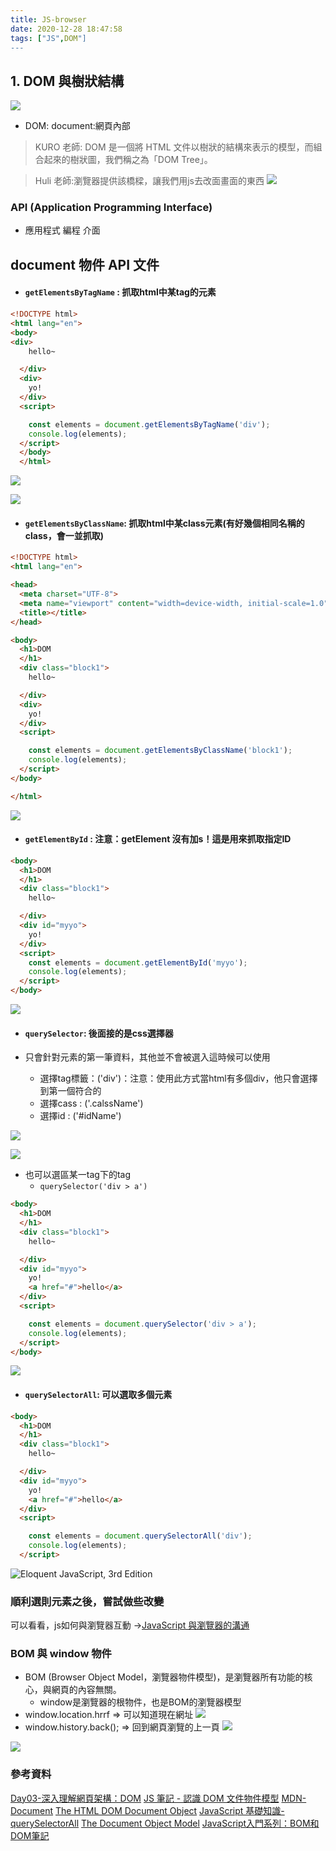 ```yaml
---
title: JS-browser
date: 2020-12-28 18:47:58
tags: ["JS",DOM"]
---
```

## 1. DOM 與樹狀結構
![](https://i.imgur.com/uZDTql8.png)
* DOM: document:網頁內部
> KURO 老師:
> DOM 是一個將 HTML 文件以樹狀的結構來表示的模型，而組合起來的樹狀圖，我們稱之為「DOM Tree」。

> Huli 老師:瀏覽器提供該橋樑，讓我們用js去改面畫面的東西
 ![](https://i.imgur.com/tPHGSL4.png)





### API (Application Programming Interface)
* 應用程式 編程 介面
## document 物件 API 文件
* #### `getElementsByTagName` : 抓取html中某tag的元素
```html 
<!DOCTYPE html>
<html lang="en">
<body>
<div>
    hello~

  </div>
  <div>
    yo!
  </div>
  <script>

    const elements = document.getElementsByTagName('div');
    console.log(elements);
  </script>
  </body>
  </html>
```
![](https://i.imgur.com/hSmfZ9u.png)

![](https://i.imgur.com/yNOOK2m.png)

* #### `getElementsByClassName`: 抓取html中某class元素(有好幾個相同名稱的class，會一並抓取)

```html
<!DOCTYPE html>
<html lang="en">

<head>
  <meta charset="UTF-8">
  <meta name="viewport" content="width=device-width, initial-scale=1.0">
  <title></title>
</head>

<body>
  <h1>DOM
  </h1>
  <div class="block1">
    hello~

  </div>
  <div>
    yo!
  </div>
  <script>

    const elements = document.getElementsByClassName('block1');
    console.log(elements);
  </script>
</body>

</html>
```

![](https://i.imgur.com/d7ZlZnr.png)


* #### `getElementById` : 注意：getElement 沒有加s！這是用來抓取指定ID
```html
<body>
  <h1>DOM
  </h1>
  <div class="block1">
    hello~

  </div>
  <div id="myyo">
    yo!
  </div>
  <script>
    const elements = document.getElementById('myyo');
    console.log(elements);
  </script>
</body>

```
![](https://i.imgur.com/1ouq4WA.png)

* #### `querySelector`: 後面接的是css選擇器
* 只會針對元素的第一筆資料，其他並不會被選入這時候可以使用

    * 選擇tag標籤：('div')：注意：使用此方式當html有多個div，他只會選擇到第一個符合的
    * 選擇cass : ('.calssName')
    * 選擇id : ('#idName')
    
![](https://i.imgur.com/QzoOo6r.png)

![](https://i.imgur.com/pSMPFCJ.png)
    
* 也可以選區某一tag下的tag
    * `querySelector('div > a')`
```html
<body>
  <h1>DOM
  </h1>
  <div class="block1">
    hello~

  </div>
  <div id="myyo">
    yo!
    <a href="#">hello</a>
  </div>
  <script>

    const elements = document.querySelector('div > a');
    console.log(elements);
  </script>
</body>
```
![](https://i.imgur.com/I9qr8LD.png)

* #### `querySelectorAll`: 可以選取多個元素

```html
<body>
  <h1>DOM
  </h1>
  <div class="block1">
    hello~

  </div>
  <div id="myyo">
    yo!
    <a href="#">hello</a>
  </div>
  <script>

    const elements = document.querySelectorAll('div');
    console.log(elements);
  </script>
```
![Eloquent JavaScript, 3rd Edition](https://i.imgur.com/jFPYIO0.png)

### 順利選則元素之後，嘗試做些改變

可以看看，js如何與瀏覽器互動 ->[JavaScript 與瀏覽器的溝通](https://hackmd.io/yGiTI8qVRLWmDCpD1w7HcA?view)



###  BOM 與 window 物件
* BOM (Browser Object Model，瀏覽器物件模型)，是瀏覽器所有功能的核心，與網頁的內容無關。
    * window是瀏覽器的根物件，也是BOM的瀏覽器模型
* window.location.hrrf => 可以知道現在網址
![](https://i.imgur.com/8EeLLGQ.png)
* window.history.back(); => 回到網頁瀏覽的上一頁
![](https://i.imgur.com/kBtDslP.png)

![](https://i.imgur.com/jyPOjvH.png)


### 參考資料
[Day03-深入理解網頁架構：DOM](https://ithelp.ithome.com.tw/articles/10202689)
[JS 筆記 - 認識 DOM 文件物件模型](https://hsuchihting.github.io/javascript/20200615/1316819935/)
[MDN-Document](https://developer.mozilla.org/zh-TW/docs/Web/API/Document)
[The HTML DOM Document Object](https://www.w3schools.com/jsref/dom_obj_document.asp)
[JavaScript 基礎知識-querySelectorAll](https://ithelp.ithome.com.tw/articles/10211614)
[The Document Object Model](https://eloquentjavascript.net/14_dom.html)
[JavaScript入門系列：BOM和DOM筆記](https://www.happycoding.today/posts/43)

